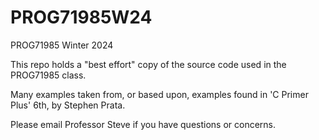 # PROG71985W24

PROG71985 Winter 2024

This repo holds a "best effort" copy of the source code used in the PROG71985 class.

Many examples taken from, or based upon, examples found in 'C Primer Plus' 6th, by Stephen Prata.

Please email Professor Steve if you have questions or concerns.
